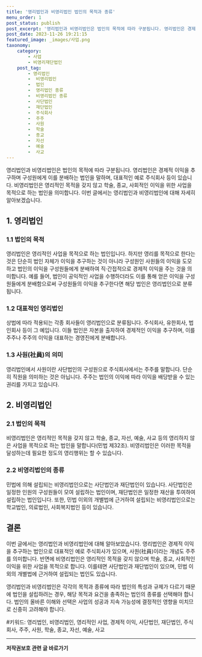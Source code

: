```yaml
---
title: '영리법인과 비영리법인 법인의 목적과 종류'
menu_order: 1
post_status: publish
post_excerpt: '영리법인과 비영리법인은 법인의 목적에 따라 구분됩니다. 영리법인은 경제적 이익을 추구하며 구성원에게 이를 분배하는 법인을 말하며, 대표적인 예로 주식회사 등이 있습니다. 비영리법인은 영리적인 목적을 갖지 않고 학술, 종교, 사회적인 이익을 위한 사업을 목적으로 하는 법인을 의미합니다. 이번 글에서는 영리법인과 비영리법인에 대해 자세히 알아보겠습니다.'
post_date: 2023-11-26 19:21:15
featured_image: _images/사업.png
taxonomy:
    category:
        - 사업
        - 비영리재단법인
    post_tag:
        - 영리법인
        -  비영리법인
        -  법인
        -  영리법인 종류
        -  비영리법인 종류
        -  사단법인
        -  재단법인
        -  주식회사
        -  주주
        -  사원
        -  학술
        -  종교
        -  자선
        -  예술
        -  사교
---
```



영리법인과 비영리법인은 법인의 목적에 따라 구분됩니다. 영리법인은 경제적 이익을 추구하며 구성원에게 이를 분배하는 법인을 말하며, 대표적인 예로 주식회사 등이 있습니다. 비영리법인은 영리적인 목적을 갖지 않고 학술, 종교, 사회적인 이익을 위한 사업을 목적으로 하는 법인을 의미합니다. 이번 글에서는 영리법인과 비영리법인에 대해 자세히 알아보겠습니다.

## 1. 영리법인

### 1.1 법인의 목적

영리법인은 영리적인 사업을 목적으로 하는 법인입니다. 하지만 영리를 목적으로 한다는 것은 단순히 법인 자체가 이익을 추구하는 것이 아니라 구성원인 사원들의 이익을 도모하고 법인의 이익을 구성원들에게 분배하여 직·간접적으로 경제적 이익을 주는 것을 의미합니다. 예를 들어, 법인이 공익적인 사업을 수행하더라도 이를 통해 얻은 이익을 구성원들에게 분배함으로써 구성원들의 이익을 추구한다면 해당 법인은 영리법인으로 분류됩니다.

### 1.2 대표적인 영리법인

상법에 따라 적용되는 각종 회사들이 영리법인으로 분류됩니다. 주식회사, 유한회사, 법인회사 등이 그 예입니다. 이들 법인은 자본을 출자하여 경제적인 이익을 추구하며, 이를 주주나 주주의 이익을 대표하는 경영진에게 분배합니다.

### 1.3 사원(社員)의 의미

영리법인에서 사원이란 사단법인의 구성원으로 주식회사에서는 주주를 말합니다. 단순히 직원을 의미하는 것은 아닙니다. 주주는 법인의 이익에 따라 이익을 배당받을 수 있는 권리를 가지고 있습니다.

## 2. 비영리법인

### 2.1 법인의 목적

비영리법인은 영리적인 목적을 갖지 않고 학술, 종교, 자선, 예술, 사교 등의 영리하지 않은 사업을 목적으로 하는 법인을 말합니다(민법 제32조). 비영리법인은 이러한 목적을 달성하는데 필요한 정도의 영리행위는 할 수 있습니다.

### 2.2 비영리법인의 종류

민법에 의해 설립되는 비영리법인으로는 사단법인과 재단법인이 있습니다. 사단법인은 일정한 인원의 구성원들이 모여 설립하는 법인이며, 재단법인은 일정한 재산을 투여하여 설립하는 법인입니다. 또한, 민법 이외의 개별법에 근거하여 설립되는 비영리법인으로는 학교법인, 의료법인, 사회복지법인 등이 있습니다.

## 결론

이번 글에서는 영리법인과 비영리법인에 대해 알아보았습니다. 영리법인은 경제적 이익을 추구하는 법인으로 대표적인 예로 주식회사가 있으며, 사원(社員)이라는 개념도 주주를 의미합니다. 반면에 비영리법인은 영리적인 목적을 갖지 않으며 학술, 종교, 사회적인 이익을 위한 사업을 목적으로 합니다. 이를테면 사단법인과 재단법인이 있으며, 민법 이외의 개별법에 근거하여 설립되는 법인도 있습니다.

영리법인과 비영리법인은 각각의 목적과 종류에 따라 법인의 특성과 규제가 다르기 때문에 법인을 설립하려는 경우, 해당 목적과 요건을 충족하는 법인의 종류를 선택해야 합니다. 법인의 올바른 이해와 선택은 사업의 성공과 지속 가능성에 결정적인 영향을 미치므로 신중히 고려해야 합니다.

#키워드: 영리법인, 비영리법인, 영리적인 사업, 경제적 이익, 사단법인, 재단법인, 주식회사, 주주, 사원, 학술, 종교, 자선, 예술, 사교
<!-- wp:separator -->
<hr class="wp-block-separator has-alpha-channel-opacity"/>
<!-- /wp:separator -->

<!-- wp:group {"backgroundColor":"base","layout":{"type":"constrained"}} -->
<div class="wp-block-group has-base-background-color has-background"><!-- wp:paragraph {"align":"center","fontSize":"medium"} -->
<p class="has-text-align-center has-large-font-size"><strong>저작권보호 관련 글 바로가기</strong></p>
<!-- /wp:paragraph -->


<!-- wp:latest-posts
{"categories":[{"id":14799,"count":19,"description":"","link":"https://uknowlaw.com/category/%ec%a0%80%ec%9e%91%ea%b6%8c%eb%b3%b4%ed%98%b8/","name":"저작권보호","slug":"저작권보호","taxonomy":"category","parent":0,"meta":[],"_links":{"self":[{"href":"https://uknowlaw.com/wp-json/wp/v2/categories/14799"}],"collection":[{"href":"https://uknowlaw.com/wp-json/wp/v2/categories"}],"about":[{"href":"https://uknowlaw.com/wp-json/wp/v2/taxonomies/category"}],"wp:post_type":[{"href":"https://uknowlaw.com/wp-json/wp/v2/posts?categories=14799"}],"curies":[{"name":"wp","href":"https://api.w.org/{rel}","templated":true}]}}],"postsToShow":100,"excerptLength":28,"postLayout":"grid","columns":2,"featuredImageAlign":"left","featuredImageSizeSlug":"large","fontSize":"small"} /--></div>
<!-- /wp:group -->